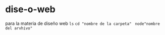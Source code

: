 # dise-o-web
para la materia de diseño web
```ls```
```cd "nombre de la carpeta"```
``` node"nombre del arvhivo"```